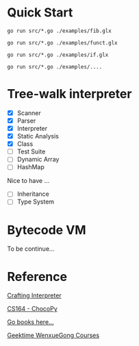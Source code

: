 # Quick Start

`go run src/*.go ./examples/fib.glx`

`go run src/*.go ./examples/funct.glx`

`go run src/*.go ./examples/if.glx`

`go run src/*.go ./examples/....`

# Tree-walk interpreter

- [x] Scanner
- [x] Parser
- [x] Interpreter
- [x] Static Analysis
- [x] Class
- [ ] Test Suite
- [ ] Dynamic Array
- [ ] HashMap

Nice to have ...
- [ ] Inheritance
- [ ] Type System

# Bytecode VM

To be continue...



# Reference

[Crafting Interpreter](https://craftinginterpreters.com/contents.html)

[CS164 - ChocoPy](https://inst.eecs.berkeley.edu/~cs164/fa20/)

[Go books here...]()

[Geektime WenxueGong Courses]()
